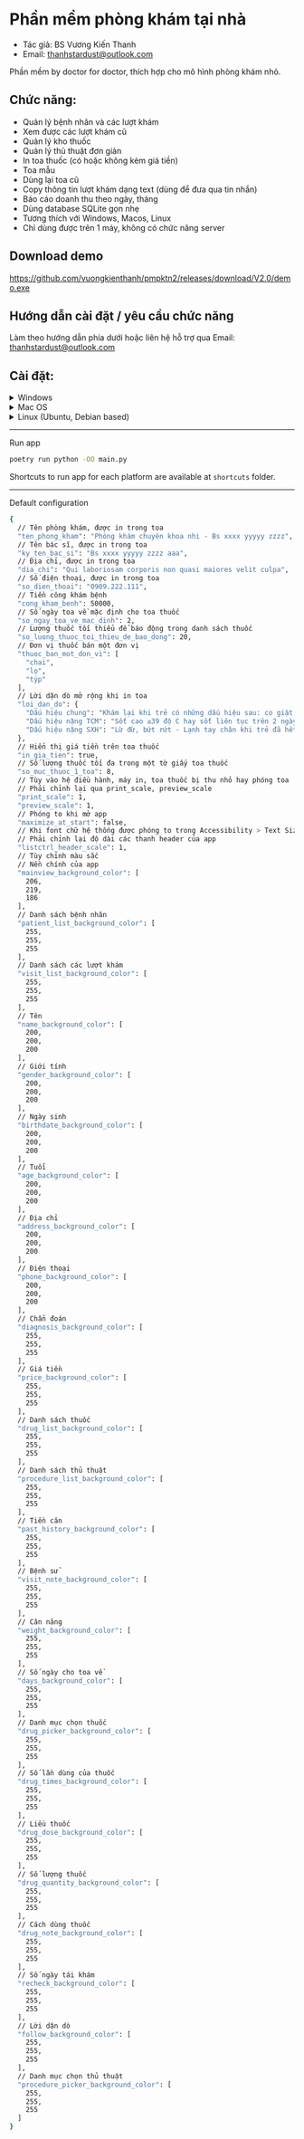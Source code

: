 ﻿# Phần mềm phòng khám tại nhà
- Tác giả: BS Vương Kiến Thanh  
- Email: thanhstardust@outlook.com

Phần mềm by doctor for doctor, thích hợp cho mô hình phòng khám nhỏ.

## Chức năng:
- Quản lý bệnh nhân và các lượt khám
- Xem được các lượt khám cũ
- Quản lý kho thuốc
- Quản lý thủ thuật đơn giản
- In toa thuốc (có hoặc không kèm giá tiền)
- Toa mẫu
- Dùng lại toa cũ
- Copy thông tin lượt khám dạng text (dùng để đưa qua tin nhắn)
- Báo cáo doanh thu theo ngày, tháng
- Dùng database SQLite gọn nhẹ
- Tương thích với Windows, Macos, Linux
- Chỉ dùng được trên 1 máy, không có chức năng server

## Download demo
https://github.com/vuongkienthanh/pmpktn2/releases/download/V2.0/demo.exe

## Hướng dẫn cài đặt / yêu cầu chức năng
Làm theo hướng dẫn phía dưới hoặc liên hệ hỗ trợ qua Email: thanhstardust@outlook.com

## Cài đặt:
<details> <summary>Windows</summary>

### Install `python`
Download **python3.10** at https://www.python.org/downloads/ and install it

### Install `poetry`
Open power shell
```powershell
(Invoke-WebRequest -Uri https://install.python-poetry.org -UseBasicParsing).Content | py -
```
Check installed version
```sh
poetry --version # poetry 1.1.13
```

### Download this repo
Initialize the poetry env
```sh
poetry env use python3.10
poetry install --no-dev
```
</details>

<details> <summary>Mac OS</summary>

### Install `python`
Download **python3.10** at https://www.python.org/downloads/ and install it

### Install `poetry`
```sh
curl -sSL https://install.python-poetry.org | python3 -
```
Check installed version
```sh
poetry --version # poetry 1.1.13
```

### Download this repo
Initialize the poetry env
```sh
poetry env use python3.10
poetry install --no-dev
```
</details>

<details> <summary>Linux (Ubuntu, Debian based)</summary>

### Download source code and build `python`
As of writing, there is no available python3.10 executable.  
You have to compile it yourself.  
Download **python3.10** source code at https://www.python.org/downloads/

Install dependencies
```sh
sudo apt install -y build-essential gdb lcov pkg-config \
      libbz2-dev libffi-dev libgdbm-dev libgdbm-compat-dev \
      libncurses5-dev libreadline6-dev libsqlite3-dev libssl-dev \
      lzma lzma-dev tk-dev uuid-dev zlib1g-dev python3-venv\
      libgtk-3-0 libgtk-3-bin libgtk-3-common libgtk-3-dev \
      libgstreamer1.0-dev libgstreamer-plugins-base1.0-0 \
      libgstreamer-plugins-base1.0-dev freeglut3 freeglut3-dev \
      python3-dev libsdl-dev libtiff-dev libpng-dev \
      liblzma-dev libjpeg-dev libwebkit2gtk-4.0-dev libsdl2-dev
```

Extract `python` source code and install in `/opt/python310`
```sh
sudo mkdir /opt/python310
./configure --enable-loadable-sqlite-extensions --enable-optimizations --enable-shared --prefix=/opt/python310 LDFLAGS="-Wl,-rpath=/opt/python310/lib"
make
sudo make altinstall
echo "export PATH=/opt/python310/bin:\$PATH" | tee -a ~/.profile
echo "export PATH=/opt/python310/bin:\$PATH" | tee -a ~/.bashrc
```

### Install `poetry`
```sh
curl -sSL https://install.python-poetry.org | python3 -
```
Check installed version
```sh
poetry --version # poetry 1.1.13
```

### Download this repo
Initialize the poetry env
```sh
poetry env use python3.10
poetry install --no-dev
```
</details>

---

Run app
```sh
poetry run python -OO main.py
```

Shortcuts to run app for each platform are available at `shortcuts` folder.

---

Default configuration
```sh
{
  // Tên phòng khám, được in trong toa
  "ten_phong_kham": "Phòng khám chuyên khoa nhi - Bs xxxx yyyyy zzzz",
  // Tên bác sĩ, được in trong toa
  "ky_ten_bac_si": "Bs xxxx yyyyy zzzz aaa",
  // Địa chỉ, được in trong toa
  "dia_chi": "Qui laboriosam corporis non quasi maiores velit culpa",
  // Số điện thoại, được in trong toa
  "so_dien_thoai": "0909.222.111",
  // Tiền công khám bệnh
  "cong_kham_benh": 50000,
  // Số ngày toa về mặc định cho toa thuốc
  "so_ngay_toa_ve_mac_dinh": 2,
  // Lượng thuốc tối thiểu để báo động trong danh sách thuốc
  "so_luong_thuoc_toi_thieu_de_bao_dong": 20,
  // Đơn vị thuốc bán một đơn vị
  "thuoc_ban_mot_don_vi": [
    "chai",
    "lọ",
    "týp"
  ],
  // Lời dặn dò mở rộng khi in toa
  "loi_dan_do": {
    "Dấu hiệu chung": "Khám lại khi trẻ có những dấu hiệu sau: co giật, ngủ li bì hay vật vã, bứt rứt, thở mệt, nôn ói nhiều, sốt cao liên tục, tiêu máu",
    "Dấu hiệu nặng TCM": "Sốt cao ≥39 độ C hay sốt liên tục trên 2 ngày - Giật mình, chới với, hốt hoảng bất thường - Ngủ gà, li bì hay bứt rứt - Run giật tay chân bất thường - Yếu tay chân, ngồi không vững, đi đứng loạng choạng - Thở bất thường: không đều, thở nhanh - Nuốt sặc, thay đổi giọng nói",
    "Dấu hiệu nặng SXH": "Lừ đừ, bứt rứt - Lạnh tay chân khi trẻ đã hết sốt (thường vào ngày thứ 4, thứ 5 của bệnh) - Đau bụng - Ói nhiều - Chảy máu bất thường: Chảy máu răng, máu mũi, đi cầu phân đen, ói ra máu"
  },
  // Hiển thị giá tiền trên toa thuốc
  "in_gia_tien": true,
  // Số lượng thuốc tối đa trong một tờ giấy toa thuốc
  "so_muc_thuoc_1_toa": 8,
  // Tùy vào hệ điều hành, máy in, toa thuốc bị thu nhỏ hay phóng toa
  // Phải chỉnh lại qua print_scale, preview_scale
  "print_scale": 1,
  "preview_scale": 1,
  // Phóng to khi mở app
  "maximize_at_start": false,
  // Khi font chữ hệ thống được phóng to trong Accessibility > Text Size
  // Phải chỉnh lại độ dài các thanh header của app
  "listctrl_header_scale": 1,
  // Tùy chỉnh màu sắc
  // Nền chính của app
  "mainview_background_color": [
    206,
    219,
    186
  ],
  // Danh sách bệnh nhân
  "patient_list_background_color": [
    255,
    255,
    255
  ],
  // Danh sách các lượt khám
  "visit_list_background_color": [
    255,
    255,
    255
  ],
  // Tên
  "name_background_color": [
    200,
    200,
    200
  ],
  // Giới tính
  "gender_background_color": [
    200,
    200,
    200
  ],
  // Ngày sinh
  "birthdate_background_color": [
    200,
    200,
    200
  ],
  // Tuổi
  "age_background_color": [
    200,
    200,
    200
  ],
  // Địa chỉ
  "address_background_color": [
    200,
    200,
    200
  ],
  // Điện thoại
  "phone_background_color": [
    200,
    200,
    200
  ],
  // Chẩn đoán
  "diagnosis_background_color": [
    255,
    255,
    255
  ],
  // Giá tiền
  "price_background_color": [
    255,
    255,
    255
  ],
  // Danh sách thuốc
  "drug_list_background_color": [
    255,
    255,
    255
  ],
  // Danh sách thủ thuật
  "procedure_list_background_color": [
    255,
    255,
    255
  ],
  // Tiền căn
  "past_history_background_color": [
    255,
    255,
    255
  ],
  // Bệnh sử
  "visit_note_background_color": [
    255,
    255,
    255
  ],
  // Cân năng
  "weight_background_color": [
    255,
    255,
    255
  ],
  // Số ngày cho toa về
  "days_background_color": [
    255,
    255,
    255
  ],
  // Danh mục chọn thuốc
  "drug_picker_background_color": [
    255,
    255,
    255
  ],
  // Số lần dùng của thuốc
  "drug_times_background_color": [
    255,
    255,
    255
  ],
  // Liều thuốc
  "drug_dose_background_color": [
    255,
    255,
    255
  ],
  // Số lượng thuốc
  "drug_quantity_background_color": [
    255,
    255,
    255
  ],
  // Cách dùng thuốc
  "drug_note_background_color": [
    255,
    255,
    255
  ],
  // Số ngày tái khám
  "recheck_background_color": [
    255,
    255,
    255
  ],
  // Lời dặn dò
  "follow_background_color": [
    255,
    255,
    255
  ],
  // Danh mục chọn thủ thuật
  "procedure_picker_background_color": [
    255,
    255,
    255
  ]
}
```
